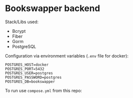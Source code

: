 # Bookswapper backend

Stack/Libs used:
- Bcrypt
- Fiber
- Gorm
- PostgreSQL

Configuration via environment variables (```.env``` file for docker):
```
POSTGRES_HOST=docker
POSTGRES_PORT=5432
POSTGRES_USER=postgres
POSTGRES_PASSWORD=postgres
POSTGRES_DB=bookswapper
```

To run use ```compose.yml``` from this repo:
